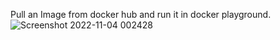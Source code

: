 Pull an Image from docker hub and run it in docker playground.![Screenshot 2022-11-04 002428](https://user-images.githubusercontent.com/113747707/199916478-3bea3912-94a7-4a26-b8ff-036c00440a04.png)

